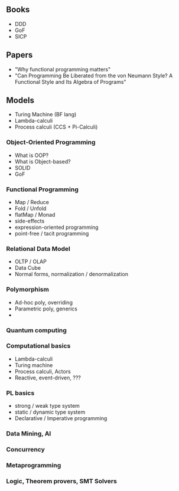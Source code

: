 ## Books
  - DDD
  - GoF
  - SICP
  
## Papers
- "Why functional programming matters"
- "Can Programming Be Liberated from the von Neumann Style? A Functional Style and Its Algebra of Programs"

## Models
- Turing Machine (BF lang)
- Lambda-calculi
- Process calculi (CCS + Pi-Calculi)

### Object-Oriented Programming
- What is OOP?
- What is Object-based?
- SOLID
- GoF

### Functional Programming
- Map / Reduce
- Fold / Unfold
- flatMap / Monad
- side-effects
- expression-oriented programming
- point-free / tacit programming

### Relational Data Model
- OLTP / OLAP
- Data Cube
- Normal forms, normalization / denormalization

### Polymorphism
- Ad-hoc poly, overriding
- Parametric poly, generics
- 

### Quantum computing

### Computational basics
- Lambda-calculi
- Turing machine
- Process calculi, Actors
- Reactive, event-driven, ???

### PL basics
- strong / weak type system
- static / dynamic type system
- Declarative / Imperative programming

### Data Mining, AI

### Concurrency

### Metaprogramming

### Logic, Theorem provers, SMT Solvers

